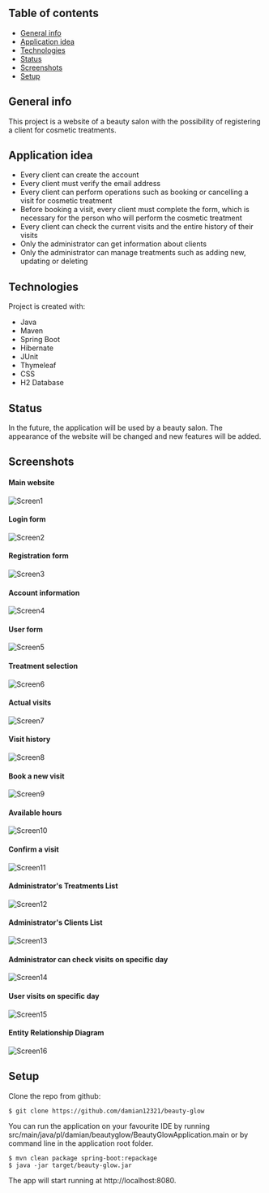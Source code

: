 ## Table of contents
* [General info](#general-info)
* [Application idea](#application-idea)
* [Technologies](#technologies)
* [Status](#status)
* [Screenshots](#screenshots)
* [Setup](#setup)

## General info
This project is a website of a beauty salon with the possibility of registering a client for cosmetic treatments.

## Application idea
* Every client can create the account 
* Every client must verify the email address
* Every client can perform operations such as booking or cancelling a visit for cosmetic treatment
* Before booking a visit, every client must complete the form, which is necessary for the person who will perform the cosmetic treatment
* Every client can check the current visits and the entire history of their visits
* Only the administrator can get information about clients
* Only the administrator can manage treatments such as adding new, updating or deleting

## Technologies
Project is created with:
* Java
* Maven
* Spring Boot
* Hibernate
* JUnit
* Thymeleaf
* CSS
* H2 Database
## Status
In the future, the application will be used by a beauty salon. 
The appearance of the website will be changed and new features will be added.

## Screenshots
#### Main website
![Screen1](./img/Screen1.png)
#### Login form
![Screen2](./img/Screen2.png)
#### Registration form
![Screen3](./img/Screen3.png)
#### Account information
![Screen4](./img/Screen4.png)
#### User form
![Screen5](./img/Screen5.png)
#### Treatment selection
![Screen6](./img/Screen6.png)
#### Actual visits
![Screen7](./img/Screen7.png)
#### Visit history
![Screen8](./img/Screen8.png)
#### Book a new visit
![Screen9](./img/Screen9.png)
#### Available hours
![Screen10](./img/Screen10.png)
#### Confirm a visit
![Screen11](./img/Screen11.png)
#### Administrator's Treatments List
![Screen12](./img/Screen12.png)
#### Administrator's Clients List
![Screen13](./img/Screen13.png)
#### Administrator can check visits on specific day
![Screen14](./img/Screen14.png)
#### User visits on specific day
![Screen15](./img/Screen15.png)
#### Entity Relationship Diagram
![Screen16](./img/Screen16.png)

## Setup
Clone the repo from github:
```
$ git clone https://github.com/damian12321/beauty-glow
```
You can run the application on your favourite IDE by running src/main/java/pl/damian/beautyglow/BeautyGlowApplication.main
or by command line in the application root folder.

```
$ mvn clean package spring-boot:repackage
$ java -jar target/beauty-glow.jar
```

The app will start running at http://localhost:8080.
